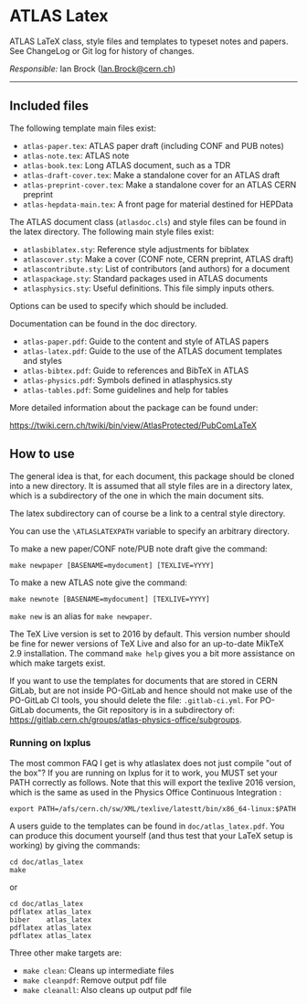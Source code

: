 # ATLAS Latex

ATLAS LaTeX class, style files and templates to typeset notes and papers.
See ChangeLog or Git log for history of changes.

*Responsible:* Ian Brock (Ian.Brock@cern.ch)

------

## Included files

The following template main files exist:

  - `atlas-paper.tex`: ATLAS paper draft (including CONF and PUB notes)
  - `atlas-note.tex`: ATLAS note
  - `atlas-book.tex`: Long ATLAS document,  such as a TDR
  - `atlas-draft-cover.tex`: Make a standalone cover for an ATLAS draft
  - `atlas-preprint-cover.tex`: Make a standalone cover for an ATLAS CERN preprint
  - `atlas-hepdata-main.tex`:	A front page for material destined for HEPData
  
The ATLAS document class (`atlasdoc.cls`) and style files can be found in 
the latex directory. The following main style files exist:

  - `atlasbiblatex.sty`: Reference style adjustments for biblatex
  - `atlascover.sty`: Make a cover (CONF note, CERN preprint, ATLAS draft)
  - `atlascontribute.sty`: List of contributors (and authors) for a document
  - `atlaspackage.sty`: Standard packages used in ATLAS documents
  - `atlasphysics.sty`: Useful definitions. This file simply inputs others.

Options can be used to specify which should be included.

Documentation can be found in the doc directory.

  - `atlas-paper.pdf`:		Guide to the content and style of ATLAS papers
  - `atlas-latex.pdf`:		Guide to the use of the ATLAS document templates and styles
  - `atlas-bibtex.pdf`:		Guide to references and BibTeX in ATLAS
  - `atlas-physics.pdf`:	Symbols defined in atlasphysics.sty
  - `atlas-tables.pdf`:	Some guidelines and help for tables  

More detailed information about the package can be found under:

<https://twiki.cern.ch/twiki/bin/view/AtlasProtected/PubComLaTeX>

## How to use

The general idea is that, for each document, this package should be cloned into a new directory.
It is assumed that all style files are in a directory latex, which is a subdirectory of 
the one in which the main document sits.

The latex subdirectory can of course be a link to a central style directory.

You can use the `\ATLASLATEXPATH` variable to specify an arbitrary directory.  

To make a new paper/CONF note/PUB note draft give the command:

	make newpaper [BASENAME=mydocument] [TEXLIVE=YYYY]

To make a new ATLAS note give the command:

	make newnote [BASENAME=mydocument] [TEXLIVE=YYYY]

`make new` is an alias for `make newpaper`.

The TeX Live version is set to 2016 by default.
This version number should be fine for newer versions of TeX Live 
and also for an up-to-date MikTeX 2.9 installation. The command `make help` gives you a bit more assistance on which make targets exist.

If you want to use the templates for documents that are stored in CERN GitLab,
but are not inside PO-GitLab and hence should not make use of the PO-GitLab CI tools,
you should delete the file: `.gitlab-ci.yml`.
For PO-GitLab documents, the Git repository is in a subdirectory of: https://gitlab.cern.ch/groups/atlas-physics-office/subgroups.


### Running on lxplus
The most common FAQ I get is why atlaslatex does not just compile "out of the box"?
If you are running on lxplus for it to work, you MUST set your PATH correctly as follows.
Note that this will export the texlive 2016 version, which is the same as used in the
Physics Office Continuous Integration :

	export PATH=/afs/cern.ch/sw/XML/texlive/latestt/bin/x86_64-linux:$PATH

A users guide to the templates can be found in `doc/atlas_latex.pdf`. You can produce
this document yourself (and thus test that your LaTeX setup is working)
by giving the commands:

	cd doc/atlas_latex
	make

or  

	cd doc/atlas_latex
	pdflatex atlas_latex
	biber    atlas_latex
	pdflatex atlas_latex
	pdflatex atlas_latex

Three other make targets are:

  - `make clean`: Cleans up intermediate files
  - `make cleanpdf`: Remove output pdf file
  - `make cleanall`: Also cleans up output pdf file
